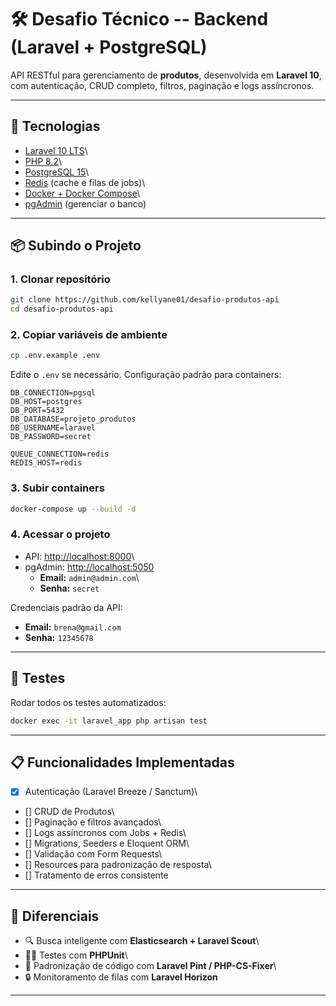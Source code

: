 # 🛠️ Desafio Técnico -- Backend (Laravel + PostgreSQL)

API RESTful para gerenciamento de **produtos**, desenvolvida em
**Laravel 10**, com autenticação, CRUD completo, filtros, paginação e
logs assíncronos.

------------------------------------------------------------------------

## 🚀 Tecnologias

-   [Laravel 10 LTS](https://laravel.com/)\
-   [PHP 8.2](https://www.php.net/releases/8.2/)\
-   [PostgreSQL 15](https://www.postgresql.org/)\
-   [Redis](https://redis.io/) (cache e filas de jobs)\
-   [Docker + Docker Compose](https://www.docker.com/)\
-   [pgAdmin](https://www.pgadmin.org/) (gerenciar o banco)

------------------------------------------------------------------------

## 📦 Subindo o Projeto

### 1. Clonar repositório

``` sh
git clone https://github.com/kellyane01/desafio-produtos-api
cd desafio-produtos-api
```

### 2. Copiar variáveis de ambiente

``` sh
cp .env.example .env
```

Edite o `.env` se necessário. Configuração padrão para containers:

``` env
DB_CONNECTION=pgsql
DB_HOST=postgres
DB_PORT=5432
DB_DATABASE=projeto_produtos
DB_USERNAME=laravel
DB_PASSWORD=secret

QUEUE_CONNECTION=redis
REDIS_HOST=redis
```

### 3. Subir containers

``` sh
docker-compose up --build -d
```

### 4. Acessar o projeto

-   API: <http://localhost:8000>\
-   pgAdmin: <http://localhost:5050>
    -   **Email:** `admin@admin.com`\
    -   **Senha:** `secret`

Credenciais padrão da API:

-   **Email:** `brena@gmail.com`
-   **Senha:** `12345678`

------------------------------------------------------------------------

## 🧪 Testes

Rodar todos os testes automatizados:

``` sh
docker exec -it laravel_app php artisan test
```

------------------------------------------------------------------------

## 📋 Funcionalidades Implementadas

-   [x] Autenticação (Laravel Breeze / Sanctum)\
-   [] CRUD de Produtos\
-   [] Paginação e filtros avançados\
-   [] Logs assíncronos com Jobs + Redis\
-   [] Migrations, Seeders e Eloquent ORM\
-   [] Validação com Form Requests\
-   [] Resources para padronização de resposta\
-   [] Tratamento de erros consistente

------------------------------------------------------------------------

## 🌟 Diferenciais

-   🔍 Busca inteligente com **Elasticsearch + Laravel Scout**\
-   🧑‍🔬 Testes com **PHPUnit**\
-   📏 Padronização de código com **Laravel Pint / PHP-CS-Fixer**\
-   🔒 Monitoramento de filas com **Laravel Horizon**

------------------------------------------------------------------------

